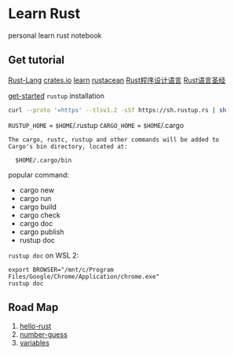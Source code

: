 # Learn Rust

personal learn rust notebook

## Get tutorial
[Rust-Lang](https://www.rust-lang.org/) [crates.io](https://crates.io/) [learn](https://www.rust-lang.org/learn) [rustacean](https://rustacean.net/) [Rust程序设计语言](https://kaisery.github.io/trpl-zh-cn/) [Rust语言圣经](https://course.rs/about-book.html)

[get-started](https://www.rust-lang.org/learn/get-started)
`rustup` installation
```bash
curl --proto '=https' --tlsv1.2 -sSf https://sh.rustup.rs | sh
```

`RUSTUP_HOME` = `$HOME`/.rustup
`CARGO_HOME` = `$HOME`/.cargo

```
The cargo, rustc, rustup and other commands will be added to
Cargo's bin directory, located at:

  $HOME/.cargo/bin
```

popular command:

- cargo new
- cargo run
- cargo build
- cargo check
- cargo doc
- cargo publish
- rustup doc

`rustup doc` on WSL 2:
```
export BROWSER="/mnt/c/Program Files/Google/Chrome/Application/chrome.exe"
rustup doc
```


## Road Map

1. [hello-rust](hello-rust)
2. [number-guess](number-guess)
3. [variables](variables)
